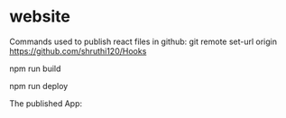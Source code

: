 # website
Commands used to publish react files in github: git remote set-url origin https://github.com/shruthi120/Hooks

npm run build

npm run deploy

The published App:
